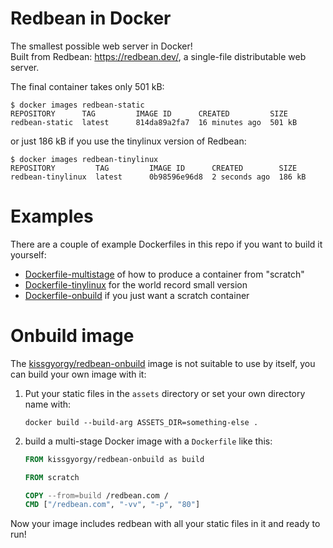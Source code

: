 # Redbean in Docker

The smallest possible web server in Docker!  
Built from Redbean: https://redbean.dev/, a single-file distributable web server.

The final container takes only 501 kB:

```
$ docker images redbean-static
REPOSITORY      TAG         IMAGE ID      CREATED         SIZE
redbean-static  latest      814da89a2fa7  16 minutes ago  501 kB
```

or just 186 kB if you use the tinylinux version of Redbean:

```
$ docker images redbean-tinylinux
REPOSITORY         TAG         IMAGE ID      CREATED        SIZE
redbean-tinylinux  latest      0b98596e96d8  2 seconds ago  186 kB
```

# Examples

There are a couple of example Dockerfiles in this repo if you want to build it yourself:

- [Dockerfile-multistage](Dockerfile-multistage) of how to produce a container from "scratch"
- [Dockerfile-tinylinux](Dockerfile-tinylinux) for the world record small version
- [Dockerfile-onbuild](Dockerfile-onbuild) if you just want a scratch container

# Onbuild image

The [kissgyorgy/redbean-onbuild](https://hub.docker.com/r/kissgyorgy/redbean-onbuild)
image is not suitable to use by itself, you can build your own image with it:

1. Put your static files in the `assets` directory or set your own directory name with:

   ```
   docker build --build-arg ASSETS_DIR=something-else .
   ```

2. build a multi-stage Docker image with a `Dockerfile` like this:

   ```Dockerfile
   FROM kissgyorgy/redbean-onbuild as build

   FROM scratch

   COPY --from=build /redbean.com /
   CMD ["/redbean.com", "-vv", "-p", "80"]
   ```

Now your image includes redbean with all your static files in it and ready to run!
